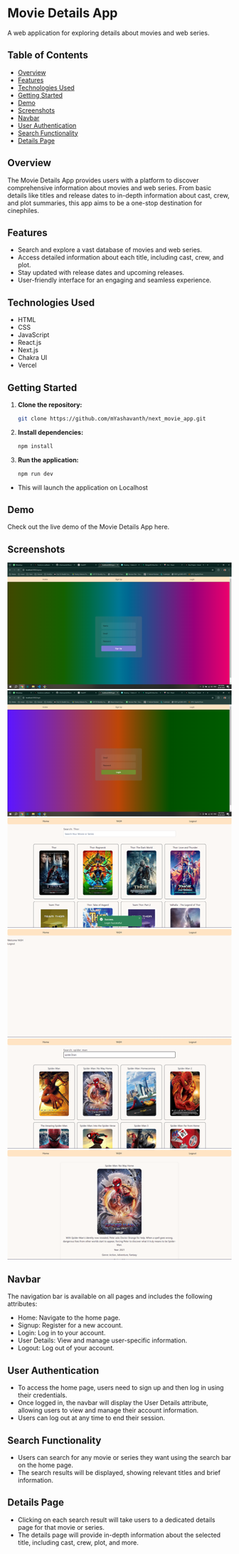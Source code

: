 # Movie Details App

A web application for exploring details about movies and web series.

## Table of Contents

- [Overview](#overview)
- [Features](#features)
- [Technologies Used](#technologies-used)
- [Getting Started](#getting-started)
- [Demo](#demo)
- [Screenshots](#screenshots)
- [Navbar](#navbar)
- [User Authentication](#user-authentication)
- [Search Functionality](#search-functionality)
- [Details Page](#details-page)

## Overview

The Movie Details App provides users with a platform to discover comprehensive information about movies and web series. From basic details like titles and release dates to in-depth information about cast, crew, and plot summaries, this app aims to be a one-stop destination for cinephiles.

## Features

- Search and explore a vast database of movies and web series.
- Access detailed information about each title, including cast, crew, and plot.
- Stay updated with release dates and upcoming releases.
- User-friendly interface for an engaging and seamless experience.

## Technologies Used

- HTML
- CSS
- JavaScript
- React.js
- Next.js
- Chakra UI
- Vercel

## Getting Started

1. **Clone the repository:**

   ```bash
   git clone https://github.com/mYashavanth/next_movie_app.git

   ```

2. **Install dependencies:**

   ```bash
   npm install

   ```

3. **Run the application:**

   ```bash
   npm run dev

   ```

- This will launch the application on Localhost

## Demo

Check out the live demo of the Movie Details App here.

## Screenshots

![SignUp](./public/SignUp.png)
![Login](./public/Login.png)
![Home](./public/Home.png)
![UserDetails](./public/UserDetails.png)
![Search](./public/Search.png)
![Details](./public/Details.png)

## Navbar

The navigation bar is available on all pages and includes the following attributes:

- Home: Navigate to the home page.
- Signup: Register for a new account.
- Login: Log in to your account.
- User Details: View and manage user-specific information.
- Logout: Log out of your account.

## User Authentication

- To access the home page, users need to sign up and then log in using their credentials.
- Once logged in, the navbar will display the User Details attribute, allowing users to view and manage their account information.
- Users can log out at any time to end their session.

## Search Functionality

- Users can search for any movie or series they want using the search bar on the home page.
- The search results will be displayed, showing relevant titles and brief information.

## Details Page

- Clicking on each search result will take users to a dedicated details page for that movie or series.
- The details page will provide in-depth information about the selected title, including cast, crew, plot, and more.
